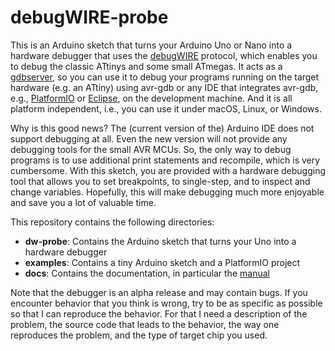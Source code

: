 # debugWIRE-probe

This is an Arduino sketch that turns your Arduino Uno or Nano into a hardware debugger that uses the [debugWIRE](https://en.wikipedia.org/wiki/DebugWIRE) protocol, which enables you to debug the classic ATtinys and some small ATmegas. It acts as a [gdbserver](https://en.wikipedia.org/wiki/Gdbserver), so you can use it to debug your programs running on the target hardware (e.g. an ATtiny) using avr-gdb or any IDE that integrates avr-gdb, e.g., [PlatformIO](https://platformio.org/) or [Eclipse](https://www.eclipse.org/), on the development machine. And it is all platform independent, i.e., you can use it under macOS, Linux, or Windows.

Why is this good news? The (current version of the) Arduino IDE does not support debugging at all. Even the new version will not provide any debugging tools for the small AVR MCUs. So, the only way to debug programs is to use additional print statements and recompile, which is very cumbersome. With this sketch, you are provided with a hardware debugging tool that allows you to set breakpoints, to single-step, and to inspect and change variables. Hopefully, this will make debugging much more enjoyable and save you a lot of valuable time.

This repository contains the following directories:

* **dw-probe**: Contains the Arduino sketch that turns your Uno into a hardware debugger
* **examples**: Contains a tiny Arduino sketch and a PlatformIO project
* **docs**: Contains the documentation, in particular the [manual](docs/manual.md)

Note that the debugger is an alpha release and may contain bugs. If you encounter behavior that you think is wrong, try to be as specific as possible so that I can reproduce the behavior. For that I need a description of the problem, the source code that leads to the behavior, the way one reproduces the problem, and the type of target chip you used. 